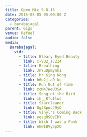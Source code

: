 ```yaml
---
title: Open Mic 5-8-15
date: 2015-08-05 05:00:00 Z
categories:
  - barabajagal
parent: Gigs
venue: Refuel
audio: false
media:
  Barabajagal:
    vid:
      - title: Bleary Eyed Beauty
        link: x-VQ2_sC2Z4
      - title: Breathing
        link: JnYuDpmynkI
      - title: Mr King Kong
        link: h6o2j_a9-kc
      - title: Run Out of Time
        link: xcM47WeU3SA
      - title: Song of the Bird
        link: ih__RfuIluc
      - title: Starcleaner
        link: OgJBpucJ9yQ
      - title: Vinyl's Coming Back
        link: yqsgRSQzIhY
      - title: Wish I was a Punk
        link: eEwIBVySpXQ
---
```


